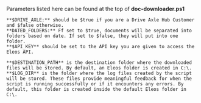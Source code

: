 Parameters listed here can be found at the top of **doc-downloader.ps1**

    **$DRIVE_AXLE:** should be $true if you are a Drive Axle Hub Customer and $false otherwise.
    **DATED_FOLDERS:** Ff set to $true, documents will be separated into folders based on date. If set to $false, they will put into one folder.
    **$API_KEY** should be set to the API key you are given to access the Eleos API.

    **$DESTINATION_PATH** is the destination folder where the downloaded files will be stored. By default, an Eleos folder is created in C:\.
    **$LOG_DIR** is the folder where the log files created by the script will be stored. These files provide meaningful feedback for when the
    script is running successfully or if it encounters any errors. By default, this folder is created inside the default Eleos folder in C:\.

